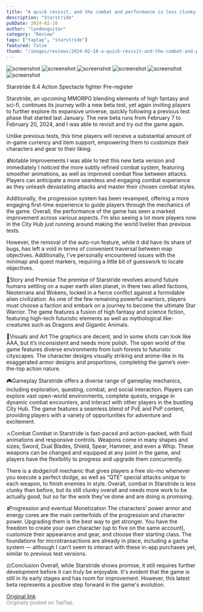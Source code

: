 ```yaml
---
title: "A quick revisit, and the combat and performance is less clunky now | Beta Review - Starstride"
description: "Starstride"
pubDate: 2024-02-10
author: "lyndonguitar"
category: "Review"
tags: ["taptap", "starstride"]
featured: false
thumb: "/images/reviews/2024-02-10-a-quick-revisit-and-the-combat-and-performance-is-less-clunky-now--beta-review---starstri-0.avif"
---
```


<div class="gallery">
  <img src="/images/reviews/2024-02-10-a-quick-revisit-and-the-combat-and-performance-is-less-clunky-now--beta-review---starstri-0.avif" alt="screenshot" />
  <img src="/images/reviews/2024-02-10-a-quick-revisit-and-the-combat-and-performance-is-less-clunky-now--beta-review---starstri-1.avif" alt="screenshot" />
  <img src="/images/reviews/2024-02-10-a-quick-revisit-and-the-combat-and-performance-is-less-clunky-now--beta-review---starstri-2.avif" alt="screenshot" />
  <img src="/images/reviews/2024-02-10-a-quick-revisit-and-the-combat-and-performance-is-less-clunky-now--beta-review---starstri-3.avif" alt="screenshot" />
  <img src="/images/reviews/2024-02-10-a-quick-revisit-and-the-combat-and-performance-is-less-clunky-now--beta-review---starstri-4.avif" alt="screenshot" />
  <img src="/images/reviews/2024-02-10-a-quick-revisit-and-the-combat-and-performance-is-less-clunky-now--beta-review---starstri-5.avif" alt="screenshot" />
</div>

Starstride
8.4
Action
Spectacle fighter
Pre-register

Starstride, an upcoming MMORPG blending elements of high fantasy and sci-fi, continues its journey with a new beta test, yet again inviting players to further explore its expansive universe, quickly following a previous test phase that started last January. The new beta runs from February 7 to February 20, 2024, and I was able to revisit and try out the game again.

Unlike previous tests, this time players will receive a substantial amount of in-game currency and item support, empowering them to customize their characters and gear to their liking.

⏫Notable Improvements
I was able to test this new beta version and immediately I noticed the more subtly refined combat system, featuring smoother animations, as well as improved combat flow between attacks. Players can anticipate a more seamless and engaging combat experience as they unleash devastating attacks and master their chosen combat styles.

Additionally, the progression system has been revamped, offering a more engaging first-time experience to guide players through the mechanics of the game. Overall, the performance of the game has seen a marked improvement across various aspects. I’m also seeing a lot more players now in the City Hub just running around making the world livelier than previous tests.

However, the removal of the auto-run feature, while it did have its share of bugs, has left a void in terms of convenient traversal between map objectives. Additionally, I've personally encountered issues with the minimap and quest markers, requiring a little bit of guesswork to locate objectives.

📖Story and Premise
The premise of Starstride revolves around future humans settling on a super earth alien planet, in there two allied factions, Neoterrans and Wokens, locked in a fierce conflict against a formidable alien civilization. As one of the few remaining powerful warriors, players must choose a faction and embark on a journey to become the ultimate Star Warrior. The game features a fusion of high fantasy and science fiction, featuring high-tech futuristic elements as well as mythological like-creatures such as Dragons and Gigantic Animals.

🎨Visuals and Art
The graphics are decent, and in some shots can look like AAA, but it’s inconsistent and needs more polish. The open world of the game features diverse environments from lush forests to futuristic cityscapes. The character designs visually striking and anime-like in its exaggerated armor designs and proportions, completing the game’s over-the-top action nature.

🎮Gameplay
Starstride offers a diverse range of gameplay mechanics, including exploration, questing, combat, and social interaction. Players can explore vast open-world environments, complete quests, engage in dynamic combat encounters, and interact with other players in the bustling City Hub. The game features a seamless blend of PvE and PvP content, providing players with a variety of opportunities for adventure and excitement.

⚔️Combat
Combat in Starstride is fast-paced and action-packed, with fluid animations and responsive controls. Weapons come in many shapes and sizes; Sword, Dual Blades, Shield, Spear, Hammer, and even a Whip. These weapons can be changed and equipped at any point in the game, and players have the flexibility to progress and upgrade them concurrently.

There is a dodge/roll mechanic that gives players a free slo-mo whenever you execute a perfect dodge, as well as “QTE” special attacks unique to each weapon, to finish enemies in style. Overall, combat in Starstride is less clunky than before, but its still clunky overall and needs more work to be actually good, but so far the work they’ve done and are doing is promising.

⏫Progression and eventual Monetization
The characters’ power armor and energy cores are the main centerfolds of the progression and character power. Upgrading them is the best way to get stronger. You have the freedom to create your own character (up to five on the same account), customize their appearance and gear, and choose their starting class. The foundations for microtransactions are already in place, including a gacha system — although I can’t seem to interact with these in-app purchases yet, similar to previous test versions.

⚖️Conclusion
Overall, while Starstride shows promise, it still requires further development before it can truly be enjoyable. It's evident that the game is still in its early stages and has room for improvement. However, this latest beta represents a positive step forward in the game's evolution.

[Original link](https://www.taptap.io/post/6987233)<br><span style="font-size: 0.95em; color: #888;">Originally posted on TapTap.</span>
